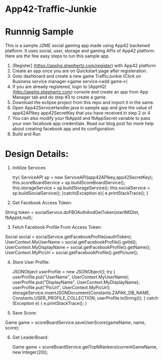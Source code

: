 App42-Traffic-Junkie
===========================

# Runnnig Sample

This is a sample J2ME social gaming app made using App42 backened platform. It uses social, user, storage and gaming APIs of App42 platform. Here are the few easy steps to run this sample app.


1. [Register] (https://apphq.shephertz.com/register) with App42 platform
2. Create an app once you are on Quickstart page after registeration.
3. Goto dashboard and create a new game TrafficJunkie (Click on Business service manager->game service->add game->)
4. If you are already registered, login to [AppHQ] (http://apphq.shephertz.com) console and create an app from App Manager tab and do step #3 to create a game.
5. Download the eclipse project from this repo and import it in the same.
6. Open App42ServiceHandler.java in sample app and give the value of app42APIkey app42SecretKey that you have received in step 2 or 4
7. You can also modify your fbAppId and fbAppSecret variable to pass your own facebook app credentials. Read our blog post for more help about creating facebook app and its configuration.
7. Build and Run 



# Design Details:

1. Initilize Services

      try{
  		  ServiceAPI sp = new ServiceAPI(app42APIkey,app42SecretKey);
	    	this.scoreBoardService = sp.buildScoreBoardService();
	    	this.storageService = sp.buildStorageService();
	    	this.socialService = sp.buildSocialService();
    	}catch(Exception e){
    		e.printStackTrace();
    	}

2. Get Facebook Access Token:

  String token = socialService.doFBOAuthAndGetToken(startMIDlet, fbAppId,null);
  
  
3. Fetch Facebook Profile From Access Token:

  Social social = socialService.getFacebookProfile(oauthToken);
  UserContext.MyUserName = social.getFacebookProfile().getId();
  UserContext.MyDisplayName = social.getFacebookProfile().getName();
  UserContext.MyPicUrl = social.getFacebookProfile().getPicture();
  
4. Store User Profile:

   JSONObject userProfile = new JSONObject();
    try {
        userProfile.put("UserName", UserContext.MyUserName);
        userProfile.put("DisplayName", UserContext.MyDisplayName);
        userProfile.put("PicUrl", UserContext.MyPicUrl);
        storageService.insertJSONDocument(Constants.ZAPAK_DB_NAME, Constants.USER_PROFILE_COLLECTION, userProfile.toString());
    } catch (Exception e) {
        e.printStackTrace();
    }

5. Save Score:

  Game game = scoreBoardService.saveUserScore(gameName, name, score);
  
6. Get LeaderBoard: 
   
   Game game = scoreBoardService.getTopNRankers(currentGameName, new Integer(20));
   
   
